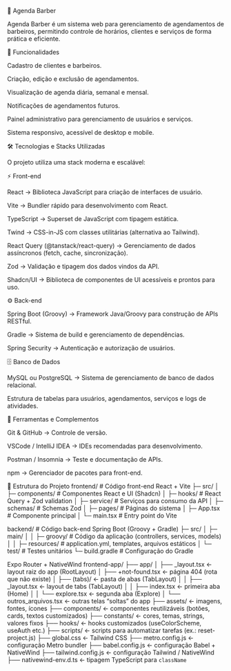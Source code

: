 💈 Agenda Barber

Agenda Barber é um sistema web para gerenciamento de agendamentos de barbeiros, permitindo controle de horários, clientes e serviços de forma prática e eficiente.

📌 Funcionalidades

Cadastro de clientes e barbeiros.

Criação, edição e exclusão de agendamentos.

Visualização de agenda diária, semanal e mensal.

Notificações de agendamentos futuros.

Painel administrativo para gerenciamento de usuários e serviços.

Sistema responsivo, acessível de desktop e mobile.

🛠️ Tecnologias e Stacks Utilizadas

O projeto utiliza uma stack moderna e escalável:

⚡ Front-end

React → Biblioteca JavaScript para criação de interfaces de usuário.

Vite → Bundler rápido para desenvolvimento com React.

TypeScript → Superset de JavaScript com tipagem estática.

Twind → CSS-in-JS com classes utilitárias (alternativa ao Tailwind).

React Query (@tanstack/react-query) → Gerenciamento de dados assíncronos (fetch, cache, sincronização).

Zod → Validação e tipagem dos dados vindos da API.

Shadcn/UI → Biblioteca de componentes de UI acessíveis e prontos para uso.

⚙️ Back-end

Spring Boot (Groovy) → Framework Java/Groovy para construção de APIs RESTful.

Gradle → Sistema de build e gerenciamento de dependências.

Spring Security → Autenticação e autorização de usuários.

🗄️ Banco de Dados

MySQL ou PostgreSQL → Sistema de gerenciamento de banco de dados relacional.

Estrutura de tabelas para usuários, agendamentos, serviços e logs de atividades.

🔧 Ferramentas e Complementos

Git & GitHub → Controle de versão.

VSCode / IntelliJ IDEA → IDEs recomendadas para desenvolvimento.

Postman / Insomnia → Teste e documentação de APIs.

npm → Gerenciador de pacotes para front-end.

📁 Estrutura do Projeto
frontend/                # Código front-end React + Vite
  ├─ src/
  │   ├─ components/     # Componentes React e UI (Shadcn)
  │   ├─ hooks/          # React Query + Zod validation
  │   ├─ service/        # Serviços para consumo da API
  │   ├─ schemas/        # Schemas Zod
  │   ├─ pages/          # Páginas do sistema
  │   ├─ App.tsx         # Componente principal
  │   └─ main.tsx        # Entry point do Vite

backend/                 # Código back-end Spring Boot (Groovy + Gradle)
  ├─ src/
  │   ├─ main/
  │   │   ├─ groovy/     # Código da aplicação (controllers, services, models)
  │   │   ├─ resources/  # application.yml, templates, arquivos estáticos
  │   └─ test/           # Testes unitários
  └─ build.gradle        # Configuração do Gradle

Expo Router + NativeWind
frontend-app/
├── app/
│   ├── _layout.tsx       ← layout raiz do app (RootLayout)
│   ├── +not-found.tsx    ← página 404 (rota que não existe)
│   ├── (tabs)/           ← pasta de abas (TabLayout)
│   │   ├── _layout.tsx   ← layout de tabs (TabLayout)
│   │   ├── index.tsx     ← primeira aba (Home)
│   │   └── explore.tsx   ← segunda aba (Explore)
│   └── outros_arquivos.tsx ← outras telas “soltas” do app
├── assets/               ← imagens, fontes, ícones
├── components/           ← componentes reutilizáveis (botões, cards, textos customizados)
├── constants/            ← cores, temas, strings, valores fixos
├── hooks/                ← hooks customizados (useColorScheme, useAuth etc.)
├── scripts/              ← scripts para automatizar tarefas (ex.: reset-project.js)
├── global.css            ← Tailwind CSS
├── metro.config.js        ← configuração Metro bundler
├── babel.config.js        ← configuração Babel + NativeWind
├── tailwind.config.js     ← configuração Tailwind / NativeWind
├── nativewind-env.d.ts    ← tipagem TypeScript para `className`